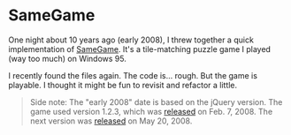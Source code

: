 # SameGame

One night about 10 years ago (early 2008), I threw together a quick implementation of <a href="https://en.wikipedia.org/wiki/SameGame">SameGame</a>. It's a tile-matching puzzle game I played (way too much) on Windows 95.

I recently found the files again. The code is... rough. But the game is playable. I thought it might be fun to revisit and refactor a little.

> Side note: The "early 2008" date is based on the jQuery version. The game used version 1.2.3, which was [released](https://blog.jquery.com/2008/02/07/jquery-1-2-3-released/) on Feb. 7, 2008. The next version was [released](http://blog.jquery.com/2008/05/20/jquery-1-2-4-released/) on May 20, 2008.

